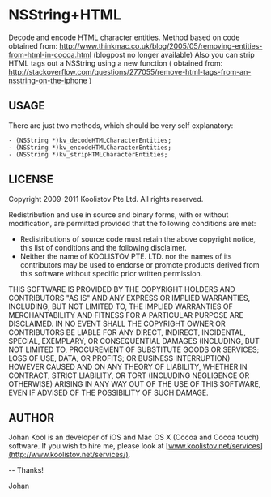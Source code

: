 NSString+HTML
=============

Decode and encode HTML character entities. Method based on code obtained from: http://www.thinkmac.co.uk/blog/2005/05/removing-entities-from-html-in-cocoa.html (blogpost no longer available)
Also you can strip HTML tags out a NSString using a new function ( obtained from: http://stackoverflow.com/questions/277055/remove-html-tags-from-an-nsstring-on-the-iphone )

USAGE
-----

There are just two methods, which should be very self explanatory:

    - (NSString *)kv_decodeHTMLCharacterEntities;
    - (NSString *)kv_encodeHTMLCharacterEntities;
    - (NSString *)kv_stripHTMLCharacterEntities;


LICENSE
-------

Copyright 2009-2011 Koolistov Pte Ltd. All rights reserved.

Redistribution and use in source and binary forms, with or without modification, are 
permitted provided that the following conditions are met:

* Redistributions of source code must retain the above copyright notice, this list of 
  conditions and the following disclaimer.
* Neither the name of KOOLISTOV PTE. LTD. nor the names of its contributors may be used to 
  endorse or promote products derived from this software without specific prior written 
  permission.

THIS SOFTWARE IS PROVIDED BY THE COPYRIGHT HOLDERS AND CONTRIBUTORS "AS IS" AND ANY 
EXPRESS OR IMPLIED WARRANTIES, INCLUDING, BUT NOT LIMITED TO, THE IMPLIED WARRANTIES OF 
MERCHANTABILITY AND FITNESS FOR A PARTICULAR PURPOSE ARE DISCLAIMED. IN NO EVENT SHALL 
THE COPYRIGHT OWNER OR CONTRIBUTORS BE LIABLE FOR ANY DIRECT, INDIRECT, INCIDENTAL, 
SPECIAL, EXEMPLARY, OR CONSEQUENTIAL DAMAGES (INCLUDING, BUT NOT LIMITED TO, PROCUREMENT 
OF SUBSTITUTE GOODS OR SERVICES; LOSS OF USE, DATA, OR PROFITS; OR BUSINESS INTERRUPTION) 
HOWEVER CAUSED AND ON ANY THEORY OF LIABILITY, WHETHER IN CONTRACT, STRICT LIABILITY, 
OR TORT (INCLUDING NEGLIGENCE OR OTHERWISE) ARISING IN ANY WAY OUT OF THE USE OF THIS 
SOFTWARE, EVEN IF ADVISED OF THE POSSIBILITY OF SUCH DAMAGE.

AUTHOR
------
Johan Kool is an developer of iOS and Mac OS X (Cocoa and Cocoa touch) software. If you wish to hire me, please look at [www.koolistov.net/services](http://www.koolistov.net/services/).

-- Thanks!

Johan


